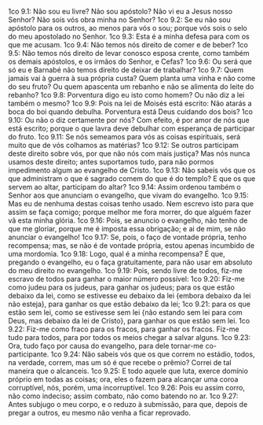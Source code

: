 1co 9.1: Não sou eu livre? Não sou apóstolo? Não vi eu a Jesus nosso Senhor? Não sois vós obra minha no Senhor?
1co 9.2: Se eu não sou apóstolo para os outros, ao menos para vós o sou; porque vós sois o selo do meu apostolado no Senhor.
1co 9.3: Esta é a minha defesa para com os que me acusam.
1co 9.4: Não temos nós direito de comer e de beber?
1co 9.5: Não temos nós direito de levar conosco esposa crente, como também os demais apóstolos, e os irmãos do Senhor, e Cefas?
1co 9.6: Ou será que só eu e Barnabé não temos direito de deixar de trabalhar?
1co 9.7: Quem jamais vai à guerra à sua própria custa? Quem planta uma vinha e não come do seu fruto? Ou quem apascenta um rebanho e não se alimenta do leite do rebanho?
1co 9.8: Porventura digo eu isto como homem? Ou não diz a lei também o mesmo?
1co 9.9: Pois na lei de Moisés está escrito: Não atarás a boca do boi quando debulha. Porventura está Deus cuidando dos bois?
1co 9.10: Ou não o diz certamente por nós? Com efeito, é por amor de nós que está escrito; porque o que lavra deve debulhar com esperança de participar do fruto.
1co 9.11: Se nós semeamos para vós as coisas espirituais, será muito que de vós colhamos as matérias?
1co 9.12: Se outros participam deste direito sobre vós, por que não nós com mais justiça? Mas nós nunca usamos deste direito; antes suportamos tudo, para não pormos impedimento algum ao evangelho de Cristo.
1co 9.13: Não sabeis vós que os que administram o que é sagrado comem do que é do templo? E que os que servem ao altar, participam do altar?
1co 9.14: Assim ordenou também o Senhor aos que anunciam o evangelho, que vivam do evangelho.
1co 9.15: Mas eu de nenhuma destas coisas tenho usado. Nem escrevo isto para que assim se faça comigo; porque melhor me fora morrer, do que alguém fazer vã esta minha glória.
1co 9.16: Pois, se anuncio o evangelho, não tenho de que me gloriar, porque me é imposta essa obrigação; e ai de mim, se não anunciar o evangelho!
1co 9.17: Se, pois, o faço de vontade própria, tenho recompensa; mas, se não é de vontade própria, estou apenas incumbido de uma mordomia.
1co 9.18: Logo, qual é a minha recompensa? É que, pregando o evangelho, eu o faça gratuitamente, para não usar em absoluto do meu direito no evangelho.
1co 9.19: Pois, sendo livre de todos, fiz-me escravo de todos para ganhar o maior número possível:
1co 9.20: Fiz-me como judeu para os judeus, para ganhar os judeus; para os que estão debaixo da lei, como se estivesse eu debaixo da lei {embora debaixo da lei não esteja}, para ganhar os que estão debaixo da lei;
1co 9.21: para os que estão sem lei, como se estivesse sem lei {não estando sem lei para com Deus, mas debaixo da lei de Cristo}, para ganhar os que estão sem lei.
1co 9.22: Fiz-me como fraco para os fracos, para ganhar os fracos. Fiz-me tudo para todos, para por todos os meios chegar a salvar alguns.
1co 9.23: Ora, tudo faço por causa do evangelho, para dele tornar-me co-participante.
1co 9.24: Não sabeis vós que os que correm no estádio, todos, na verdade, correm, mas um só é que recebe o prêmio? Correi de tal maneira que o alcanceis.
1co 9.25: E todo aquele que luta, exerce domínio próprio em todas as coisas; ora, eles o fazem para alcançar uma coroa corruptível, nós, porém, uma incorruptível.
1co 9.26: Pois eu assim corro, não como indeciso; assim combato, não como batendo no ar.
1co 9.27: Antes subjugo o meu corpo, e o reduzo à submissão, para que, depois de pregar a outros, eu mesmo não venha a ficar reprovado.
